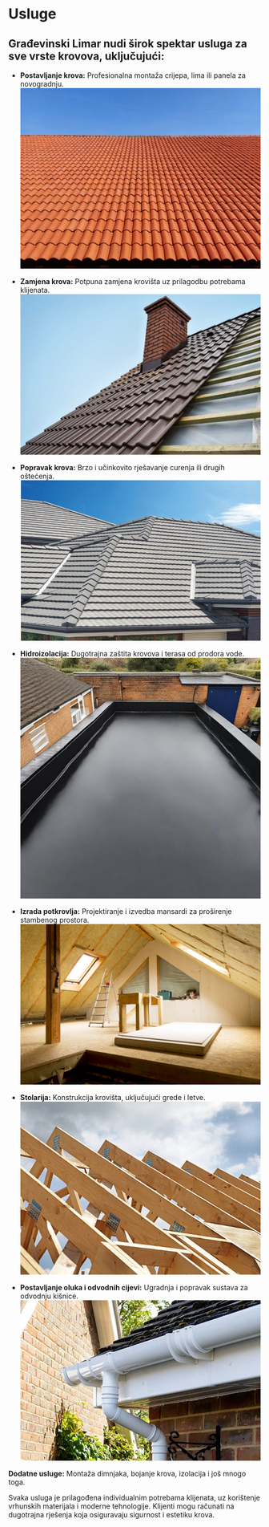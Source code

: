 # Usluge

## Građevinski Limar nudi širok spektar usluga za sve vrste krovova, uključujući:

- **Postavljanje krova:** Profesionalna montaža crijepa, lima ili panela za novogradnju.
    ![PostavljanjeKrova.jpg](public/PostavljanjeKrova.jpg)

- **Zamjena krova:** Potpuna zamjena krovišta uz prilagodbu potrebama klijenata.
    ![ZamjenaKrova.jpg](public/ZamjenaKrova.jpg)
    
- **Popravak krova:** Brzo i učinkovito rješavanje curenja ili drugih oštećenja.
     ![PopravakKrova.jpg](public/PopravakKrova.jpg)   

- **Hidroizolacija:** Dugotrajna zaštita krovova i terasa od prodora vode.
      ![Hidroizolacija.jpg](public/Hidroizolacija.jpg)      

- **Izrada potkrovlja:** Projektiranje i izvedba mansardi za proširenje stambenog prostora.
      ![IzradaPotkrovlja.jpg](public/IzradaPotkrovlja.jpg)

- **Stolarija:** Konstrukcija krovišta, uključujući grede i letve.
      ![stolarija.jpg](public/stolarija.jpg)

- **Postavljanje oluka i odvodnih cijevi:** Ugradnja i popravak sustava za odvodnju kišnice.
      ![Oluka.jpeg](public/Oluka.jpeg)

**Dodatne usluge:** Montaža dimnjaka, bojanje krova, izolacija i još mnogo toga.

Svaka usluga je prilagođena individualnim potrebama klijenata, uz korištenje vrhunskih materijala i moderne tehnologije. Klijenti mogu računati na dugotrajna rješenja koja osiguravaju sigurnost i estetiku krova.

